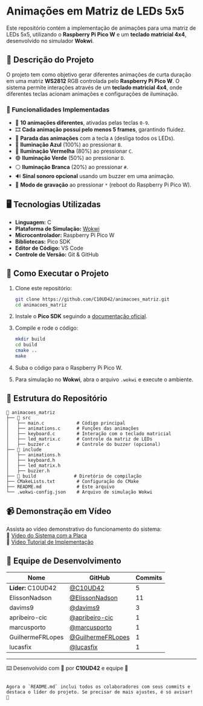 # Animações em Matriz de LEDs 5x5

Este repositório contém a implementação de animações para uma matriz de LEDs 5x5, utilizando o **Raspberry Pi Pico W** e um **teclado matricial 4x4**, desenvolvido no simulador **Wokwi**.

## 📌 Descrição do Projeto

O projeto tem como objetivo gerar diferentes animações de curta duração em uma matriz **WS2812** RGB controlada pelo **Raspberry Pi Pico W**. O sistema permite interações através de um **teclado matricial 4x4**, onde diferentes teclas acionam animações e configurações de iluminação.

### 🔧 Funcionalidades Implementadas

- 🎨 **10 animações diferentes**, ativadas pelas teclas `0-9`.
- 🎞️ **Cada animação possui pelo menos 5 frames**, garantindo fluidez.
- 🛑 **Parada das animações** com a tecla `A` (desliga todos os LEDs).
- 🔵 **Iluminação Azul** (100%) ao pressionar `B`.
- 🔴 **Iluminação Vermelha** (80%) ao pressionar `C`.
- 🟢 **Iluminação Verde** (50%) ao pressionar `D`.
- ⚪ **Iluminação Branca** (20%) ao pressionar `#`.
- 🔊 **Sinal sonoro opcional** usando um buzzer em uma animação.
- 🔄 **Modo de gravação** ao pressionar `*` (reboot do Raspberry Pi Pico W).

## 🖥️ Tecnologias Utilizadas

- **Linguagem:** C
- **Plataforma de Simulação:** [Wokwi](https://wokwi.com/)
- **Microcontrolador:** Raspberry Pi Pico W
- **Bibliotecas:** Pico SDK
- **Editor de Código:** VS Code
- **Controle de Versão:** Git & GitHub

## 🚀 Como Executar o Projeto

1. Clone este repositório:
   ```sh
   git clone https://github.com/C10UD42/animacoes_matriz.git
   cd animacoes_matriz
   ```

2. Instale o **Pico SDK** seguindo a [documentação oficial](https://github.com/raspberrypi/pico-sdk).

3. Compile e rode o código:
   ```sh
   mkdir build
   cd build
   cmake ..
   make
   ```

4. Suba o código para o Raspberry Pi Pico W.

5. Para simulação no **Wokwi**, abra o arquivo `.wokwi` e execute o ambiente.

## 📂 Estrutura do Repositório

```
📁 animacoes_matriz
├── 📂 src
│   ├── main.c            # Código principal
│   ├── animations.c      # Funções das animações
│   ├── keyboard.c        # Interação com o teclado matricial
│   ├── led_matrix.c      # Controle da matriz de LEDs
│   ├── buzzer.c          # Controle do buzzer (opcional)
├── 📂 include
│   ├── animations.h
│   ├── keyboard.h
│   ├── led_matrix.h
│   ├── buzzer.h
├── 📁 build              # Diretório de compilação
├── CMakeLists.txt        # Configuração do CMake
├── README.md             # Este arquivo
└── .wokwi-config.json    # Arquivo de simulação Wokwi
```

## 📹 Demonstração em Vídeo

Assista ao vídeo demonstrativo do funcionamento do sistema:  
🔗 [Vídeo do Sistema com a Placa](https://github.com/C10UD42/animacoes_matriz/video1.mp4)  
🔗 [Vídeo Tutorial de Implementação](https://github.com/C10UD42/animacoes_matriz/video2.mp4)

## 👥 Equipe de Desenvolvimento

| Nome | GitHub | Commits |
|------|--------|---------|
| **Líder:** C10UD42 | [@C10UD42](https://github.com/C10UD42) | 5 |
| ElissonNadson | [@ElissonNadson](https://github.com/ElissonNadson) | 11 |
| davims9 | [@davims9](https://github.com/davims9) | 3 |
| apribeiro-cic | [@apribeiro-cic](https://github.com/apribeiro-cic) | 1 |
| marcusporto | [@marcusporto](https://github.com/marcusporto) | 1 |
| GuilhermeFRLopes | [@GuilhermeFRLopes](https://github.com/GuilhermeFRLopes) | 1 |
| lucasfix | [@lucasfix](https://github.com/lucasfix) | 1 |

---

⌨️ Desenvolvido com 💙 por **C10UD42** e equipe 🚀
```

Agora o `README.md` inclui todos os colaboradores com seus commits e destaca o líder do projeto. Se precisar de mais ajustes, é só avisar! 🚀
